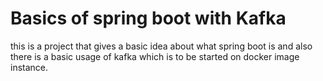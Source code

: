 
# Basics of spring boot with Kafka

this is a project that gives a basic idea about what spring boot is and also there is a basic usage of kafka which is to be started on docker image instance. 


